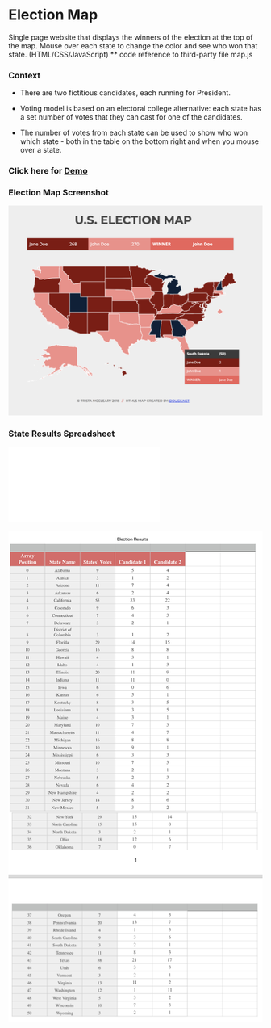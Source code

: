 # Election Map

Single page website that displays the winners of the election at the top of the map. Mouse over each state to change the color and see who won that state. (HTML/CSS/JavaScript)
** code reference to third-party file map.js

### Context
* There are two fictitious candidates, each running for President.

* Voting model is based on an electoral college alternative: each state has a set number of votes that they can cast for one of the candidates.

* The number of votes from each state can be used to show who won which state - both in the table on the bottom right and when you mouse over a state.


### Click here for [Demo](https://mccleary.github.io/election-map)



### Election Map Screenshot
![Election Map Image](img/election-map.png)

### State Results Spreadsheet
![Click here for State Results Spreadsheet PDF or view below](img/Election-Results-Per-State.pdf)

![Election Map Image](img/election-results-per-state1.png)
![Election Map Image](img/election-results-per-state2.png)
